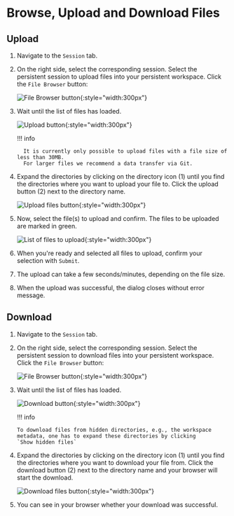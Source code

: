 <!--
 ~ SPDX-FileCopyrightText: Copyright DB InfraGO AG and contributors
 ~ SPDX-License-Identifier: Apache-2.0
 -->

# Browse, Upload and Download Files

## Upload

1.  Navigate to the `Session` tab.
1.  On the right side, select the corresponding session. Select the persistent
    session to upload files into your persistent workspace. Click the
    `File Browser` button:

    ![File Browser button](file-browser-button.png){:style="width:300px"}

1.  Wait until the list of files has loaded.

    ![Upload button](upload-button.png){:style="width:300px"}

    !!! info

          It is currently only possible to upload files with a file size of less than 30MB.
          For larger files we recommend a data transfer via Git.

1.  Expand the directories by clicking on the directory icon (1) until you find
    the directories where you want to upload your file to. Click the upload
    button (2) next to the directory name.

    ![Upload files button](upload-file-button.png){:style="width:300px"}

1.  Now, select the file(s) to upload and confirm. The files to be uploaded are
    marked in green.

    ![List of files to upload](files-to-upload.png){:style="width:300px"}

1.  When you're ready and selected all files to upload, confirm your selection
    with `Submit`.
1.  The upload can take a few seconds/minutes, depending on the file size.
1.  When the upload was successful, the dialog closes without error message.

## Download

1.  Navigate to the `Session` tab.
1.  On the right side, select the corresponding session. Select the persistent
    session to download files into your persistent workspace. Click the
    `File Browser` button:

    ![File Browser button](file-browser-button.png){:style="width:300px"}

1.  Wait until the list of files has loaded.

    ![Download button](download-button.png){:style="width:300px"}

    !!! info

        To download files from hidden directories, e.g., the workspace
        metadata, one has to expand these directories by clicking
        `Show hidden files`

1.  Expand the directories by clicking on the directory icon (1) until you find
    the directories where you want to download your file from. Click the
    download button (2) next to the directory name and your browser will start
    the download.

    ![Download files button](download-file-button.png){:style="width:300px"}

1.  You can see in your browser whether your download was successful.
